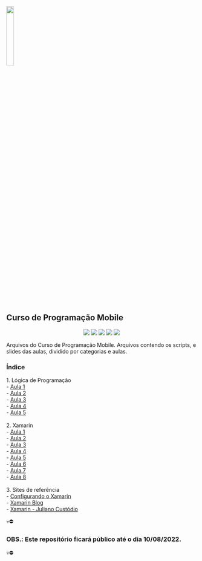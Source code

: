 <img src="https://user-images.githubusercontent.com/61523977/177602277-0cb2a53d-e415-4462-9244-e241e9f8ac3c.png" width="20%" heigth="20%">
<h2 align"center">Curso de Programação Mobile</h1>
<p align="center">
<img src="http://img.shields.io/static/v1?label=STATUS&message=EM%20DESENVOLVIMENTO&color=GREEN&style=for-the-badge"/>
<img src="https://img.shields.io/badge/HTML5-E34F26?style=for-the-badge&logo=html5&logoColor=white"/>
<img src="https://img.shields.io/badge/CSS3-1572B6?style=for-the-badge&logo=css3&logoColor=white"/>
<img src="https://img.shields.io/badge/C%23-239120?style=for-the-badge&logo=c-sharp&logoColor=white"/>
<img src="https://img.shields.io/github/stars/Amaral1973/progmobile?style=social"/>
</p>
Arquivos do Curso de Programação Mobile. Arquivos contendo os scripts, e slides das aulas, dividido por categorias e aulas.

<p><h3>Índice</h3></p>
1. Lógica de Programação<br/>
  - <a href="https://github.com/Amaral1973/progmobile/tree/main/logica_programacao/Aula%201">Aula 1</a><br/>
  - <a href="https://github.com/Amaral1973/progmobile/tree/main/logica_programacao/Aula%202">Aula 2</a><br/>
  - <a href="https://github.com/Amaral1973/progmobile/tree/main/logica_programacao/Aula%203">Aula 3</a><br/>
  - <a href="https://github.com/Amaral1973/progmobile/tree/main/logica_programacao/Aula%204">Aula 4</a><br/>
  - <a href="https://github.com/Amaral1973/progmobile/tree/main/logica_programacao/Aula%205">Aula 5</a><br/>

<br/>
2. Xamarin<br/>
  - <a href="https://github.com/Amaral1973/progmobile/tree/main/xamarin/1%20Aula">Aula 1</a><br/>
  - <a href="https://github.com/Amaral1973/progmobile/tree/main/xamarin/2%20Aula">Aula 2</a><br/>
  - <a href="https://github.com/Amaral1973/progmobile/tree/main/xamarin/3%20Aula">Aula 3</a><br/>
  - <a href="https://github.com/Amaral1973/progmobile/tree/main/xamarin/4%20Aula">Aula 4</a><br/>
  - <a href="https://github.com/Amaral1973/progmobile/tree/main/xamarin/5%20Aula">Aula 5</a><br/>
  - <a href="https://github.com/Amaral1973/progmobile/tree/main/xamarin/6%20Aula">Aula 6</a><br/>
  - <a href="https://github.com/Amaral1973/progmobile/tree/main/xamarin/7%20Aula">Aula 7</a><br/>
  - <a href="https://github.com/Amaral1973/progmobile/tree/main/xamarin/8%20Aula">Aula 8</a><br/>
  
<br/>
3. Sites de referência<br/>
 - <a href="https://www.youtube.com/watch?v=TFljDFtgTZE">Configurando o Xamarin</a><br/>
 - <a href="https://devblogs.microsoft.com/xamarin/">Xamarin Blog</a><br/>
 - <a href="https://julianocustodio.com.br/category/xamarin/">Xamarin - Juliano Custódio</a><br/>

:skull::no_entry:<h3>OBS.: Este repositório ficará público até o dia 10/08/2022.</h3>:skull::no_entry:
